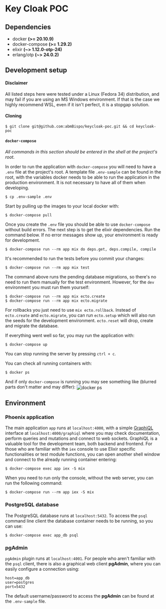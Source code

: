# Key Cloak POC
## Dependencies
* docker **(>= 20.10.9)**
* docker-compose **(>= 1.29.2)**
* elixir **(~> 1.12.0-otp-24)**
* erlang/otp **(~> 24.0.2)**

## Development setup
#### Disclaimer
All listed steps here were tested under a Linux (Fedora 34) distribution, and may fail if you are using an MS Windows environment. If that is the case we highly recommend WSL, even if it isn't perfect, it is a stopgap solution.

#### Cloning
```
$ git clone git@github.com:abmBispo/keycloak-poc.git && cd keycloak-poc
```

#### `docker-compose`
_All commands in this section should be entered in the shell at the project's root._

In order to run the application with `docker-compose` you will need to have a `.env` file at the project's root. A template file `.env-sample` can be found in the root, with the variables docker needs to be able to run the application in the production environment. It is not necessary to have all of them when developing.
```
$ cp .env-sample .env
```

Start by pulling up the images to your local docker with:
```
$ docker-compose pull
```

Once you create the `.env` file you should be able to use `docker-compose` without build errors. The next step is to get the elixir dependencies. Run the command below. If no error messages show up, your environment is ready for development.
```
$ docker-compose run --rm app mix do deps.get, deps.compile, compile
```

It's recommended to run the tests before you commit your changes:
```
$ docker-compose run --rm app mix test
```

The command above runs the pending database migrations, so there's no need to run them manually for the test environment. However, for the `dev` environment you must run them yourself:
```
$ docker-compose run --rm app mix ecto.create
$ docker-compose run --rm app mix ecto.migrate
```
For rollbacks you just need to use `mix ecto.rollback`. Instead of `ecto.create` and `ecto.migrate`, you can run `ecto.setup` which will also run the seeds for the development environment. `ecto.reset` will drop, create and migrate the database.


If everything went well so far, you may run the application with:
```
$ docker-compose up
```
You can stop running the server by pressing `ctrl + c`.

You can check all running containers with:
```
$ docker ps
```
And if only `docker-compose` is running you may see something like (blurred parts don't matter and may differ):
<img align="center" alt="docker ps" src="docs/docker-ps-example.png" />


## Environment

### Phoenix application
The main application `app` runs at `localhost:4000`, with a simple [GraphiQL][graphiql_github] interface at `localhost:4000/graphiql` where you may check documentation, perform queries and mutations and connect to web sockets. GraphiQL is a valuable tool for the development team, both backend and frontend. 
For those who are familiar with the `iex` console to use Elixir specific functionalities or test module functions, you can open another shell window and connect to the already running container entering:
```
$ docker-compose exec app iex -S mix
```

When you need to run only the console, without the web server, you can run the following command:
```
$ docker-compose run --rm app iex -S mix
```

### PostgreSQL database

The PostgreSQL database runs at `localhost:5432`. To access the `psql` command line client the database container needs to be running, so you can use:
```
$ docker-compose exec app_db psql
```

### pgAdmin

`pgAdmin` plugin runs at `localhost:4001`. For people who aren't familiar with the `psql` client, there is also a graphical web client **pgAdmin**, where you can easily configure a connection using:
```
host=app_db
user=postgres
port=5432
```
The default username/password to access the **pgAdmin** can be found at the `.env-sample` file.

[graphiql_github]: https://github.com/graphql/graphiql